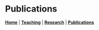 # Publications
**[Home](/)** | **[Teaching](/teach)** | **[Research](/research)** | **[Publications](/publications)**
